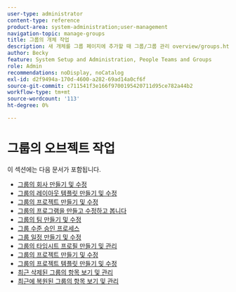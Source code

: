```yaml
---
user-type: administrator
content-type: reference
product-area: system-administration;user-management
navigation-topic: manage-groups
title: 그룹의 개체 작업
description: 새 개체를 그룹 페이지에 추가할 때 그룹/그룹 관리 overview/groups.html 문서를 업데이트하는 것을 잊지 마십시오
author: Becky
feature: System Setup and Administration, People Teams and Groups
role: Admin
recommendations: noDisplay, noCatalog
exl-id: d2f9494a-170d-4600-a282-69ad14a0cf6f
source-git-commit: c711541f3e166f9700195420711d95ce782a44b2
workflow-type: tm+mt
source-wordcount: '113'
ht-degree: 0%

---
```


# 그룹의 오브젝트 작업

<!--
<p data-mc-conditions="QuicksilverOrClassic.Draft mode">When new objects are added to the Groups page, don't forget to update the article Manage groups/Groups overview/groups.html</p>
-->

이 섹션에는 다음 문서가 포함됩니다.

* [그룹의 회사 만들기 및 수정](../../../administration-and-setup/manage-groups/work-with-group-objects/create-and-modify-a-groups-companies.md)
* [그룹의 레이아웃 템플릿 만들기 및 수정](../../../administration-and-setup/manage-groups/work-with-group-objects/create-and-modify-a-groups-layout-templates.md)
* [그룹의 프로젝트 만들기 및 수정](../../../administration-and-setup/manage-groups/work-with-group-objects/create-and-modify-a-groups-portfolios.md)
* [그룹의 프로그램을 만들고 수정하고 봅니다](../../../administration-and-setup/manage-groups/work-with-group-objects/create-and-modify-a-groups-programs.md)
* [그룹의 팀 만들기 및 수정](../../../administration-and-setup/manage-groups/work-with-group-objects/create-and-modify-a-groups-teams.md)
* [그룹 수준 승인 프로세스](../../../administration-and-setup/manage-groups/work-with-group-objects/create-and-modify-groups-approval-processes.md)
* [그룹 일정 만들기 및 수정](../../../administration-and-setup/manage-groups/work-with-group-objects/create-and-modify-a-groups-schedules.md)
* [그룹의 타임시트 프로필 만들기 및 관리](../../../administration-and-setup/manage-groups/work-with-group-objects/create-and-modify-a-groups-timesheet-profiles.md)
* [그룹의 프로젝트 만들기 및 수정](../../../administration-and-setup/manage-groups/work-with-group-objects/create-and-modify-a-groups-projects.md)
* [그룹의 프로젝트 템플릿 만들기 및 수정](../../../administration-and-setup/manage-groups/work-with-group-objects/create-and-modify-a-groups-templates.md)
* [최근 삭제된 그룹의 항목 보기 및 관리](../../../administration-and-setup/manage-groups/work-with-group-objects/view-manage-groups-recently-deleted-objects.md)
* [최근에 복원된 그룹의 항목 보기 및 관리](../../../administration-and-setup/manage-groups/work-with-group-objects/view-manage-groups-recently-restored-objects.md)
